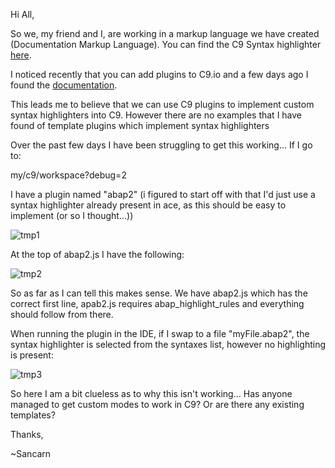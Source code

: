 Hi All,

So we, my friend and I, are working in a markup language we have created (Documentation Markup Language).
You can find the C9 Syntax highlighter [here](https://hastebin.com/jatuhiheqa.js).

I noticed recently that you can add plugins to C9.io and a few days ago I found the [documentation](https://cloud9-sdk.readme.io/docs/modes). 

This leads me to believe that we can use C9 plugins to implement custom syntax highlighters into C9. However there are no examples that I have found of template plugins which implement syntax highlighters

Over the past few days I have been struggling to get this working... If I go to:

my/c9/workspace?debug=2

I have a plugin named "abap2" (i figured to start off with that I'd just use a syntax highlighter already present in ace, as this should be easy to implement (or so I thought...))

![tmp1](https://i.imgur.com/RcOCed6.png)

At the top of abap2.js I have the following:

![tmp2](https://i.imgur.com/FWIpqmA.png)

So as far as I can tell this makes sense. We have abap2.js which has the correct first line, apab2.js requires abap_highlight_rules and everything should follow from there.

When running the plugin in the IDE, if I swap to a file "myFile.abap2", the syntax highlighter is selected from the syntaxes list, however no highlighting is present:

![tmp3](https://i.imgur.com/isz3km8.png)

So here I am a bit clueless as to why this isn't working... Has anyone managed to get custom modes to work in C9? Or are there any existing templates?

Thanks,

~Sancarn
